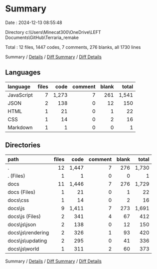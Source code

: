 # Summary

Date : 2024-12-13 08:55:48

Directory c:\\Users\\Minecat300\\OneDrive\\LEFT Documents\\GitHub\\Terraria_remake

Total : 12 files,  1447 codes, 7 comments, 276 blanks, all 1730 lines

Summary / [Details](details.md) / [Diff Summary](diff.md) / [Diff Details](diff-details.md)

## Languages
| language | files | code | comment | blank | total |
| :--- | ---: | ---: | ---: | ---: | ---: |
| JavaScript | 7 | 1,273 | 7 | 261 | 1,541 |
| JSON | 2 | 138 | 0 | 12 | 150 |
| HTML | 1 | 21 | 0 | 1 | 22 |
| CSS | 1 | 14 | 0 | 2 | 16 |
| Markdown | 1 | 1 | 0 | 0 | 1 |

## Directories
| path | files | code | comment | blank | total |
| :--- | ---: | ---: | ---: | ---: | ---: |
| . | 12 | 1,447 | 7 | 276 | 1,730 |
| . (Files) | 1 | 1 | 0 | 0 | 1 |
| docs | 11 | 1,446 | 7 | 276 | 1,729 |
| docs (Files) | 1 | 21 | 0 | 1 | 22 |
| docs\\css | 1 | 14 | 0 | 2 | 16 |
| docs\\js | 9 | 1,411 | 7 | 273 | 1,691 |
| docs\\js (Files) | 2 | 341 | 4 | 67 | 412 |
| docs\\js\\json | 2 | 138 | 0 | 12 | 150 |
| docs\\js\\rendering | 2 | 326 | 1 | 93 | 420 |
| docs\\js\\updating | 2 | 295 | 0 | 41 | 336 |
| docs\\js\\world | 1 | 311 | 2 | 60 | 373 |

Summary / [Details](details.md) / [Diff Summary](diff.md) / [Diff Details](diff-details.md)
